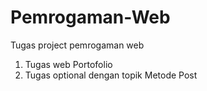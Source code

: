 # Pemrogaman-Web
Tugas project pemrogaman web
1. Tugas web Portofolio
2. Tugas optional dengan topik Metode Post

